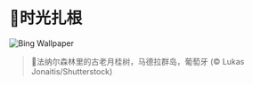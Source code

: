 # 🔖时光扎根

![Bing Wallpaper](https://www.bing.com/th?id=OHR.FanalForest_ZH-CN2203572101_1920x1080.jpg&rf=LaDigue_1920x1080.jpg&pid=hp)

> 📝法纳尔森林里的古老月桂树，马德拉群岛，葡萄牙 (© Lukas Jonaitis/Shutterstock)

